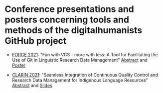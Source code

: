 # Conference presentations and posters concerning tools and methods of the digitalhumanists GitHub project


* [FORGE 2021](https://forge2021.uni-koeln.de/): "Fun with VCS - more with less: A Tool for Facilitating the Use of Git in Linguistic Research Data Management" [Abstract](https://doi.org/10.5281/zenodo.5379579) and [Poster](https://doi.org/10.5281/zenodo.5336613)

* [CLARIN 2021](https://www.clarin.eu/event/2021/clarin-annual-conference-2021-virtual-event#proceedings): "Seamless Integration of Continuous Quality Control and Research Data Management for Indigenous Language Resources" [Abstract](https://office.clarin.eu/v/CE-2021-1923-CLARIN2021_ConferenceProceedings.pdf) and [Slides](https://digitalhumanists.github.io/CLARIN2021)